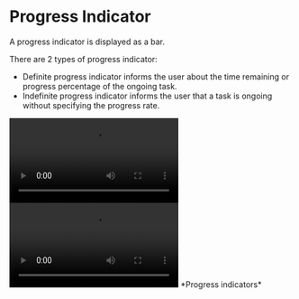 # Progress Indicator

A progress indicator is displayed as a bar.

There are 2 types of progress indicator:

-   Definite progress indicator informs the user about the time remaining or progress percentage of the ongoing task.
-   Indefinite progress indicator informs the user that a task is ongoing without specifying the progress rate.

<video controls>
  <source src="media/tizen_4.0components_vi_2.3.1.1.progress_indicator.mp4" type=video/mp4>
</video>

<video controls>
  <source src="media/tizen_4.0components_vi_2.3.1.2.uncertain_progress_indicator.mp4" type=video/mp4>
</video>  
*Progress indicators*
